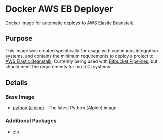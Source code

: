# Docker AWS EB Deployer

Docker image for automatic deploys to AWS Elastic Beanstalk.

## Purpose

This image was created specifically for usage with continuous integration systems, and contains the minimum requirements to deploy a project to [AWS Elastic Beanstalk](https://aws.amazon.com/elasticbeanstalk/). Currently being used with [Bitbucket Pipelines](https://bitbucket.org/product/features/pipelines), but should meet the requirements for most CI systems.

## Details

### Base Image

* [python (alpine)](https://hub.docker.com/r/library/python/) - The latest Python
  (Alpine) image
  
### Additional Packages

* zip
